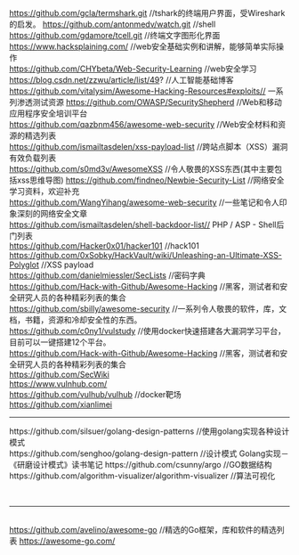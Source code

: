 https://github.com/gcla/termshark.git                 //tshark的终端用户界面，受Wireshark的启发。
https://github.com/antonmedv/watch.git                //shell  
https://github.com/gdamore/tcell.git                  //终端文字图形化界面  
https://www.hacksplaining.com/                        //web安全基础实例和讲解，能够简单实际操作  
https://github.com/CHYbeta/Web-Security-Learning      //web安全学习  
https://blog.csdn.net/zzwu/article/list/49?           //人工智能基础博客  
https://github.com/vitalysim/Awesome-Hacking-Resources#exploits//  一系列渗透测试资源
https://github.com/OWASP/SecurityShepherd            //Web和移动应用程序安全培训平台  
https://github.com/qazbnm456/awesome-web-security    //Web安全材料和资源的精选列表  
https://github.com/ismailtasdelen/xss-payload-list   //跨站点脚本（XSS）漏洞有效负载列表  
https://github.com/s0md3v/AwesomeXSS                 //令人敬畏的XSS东西(其中主要包括xss思维导图)
https://github.com/findneo/Newbie-Security-List      //网络安全学习资料，欢迎补充  
https://github.com/WangYihang/awesome-web-security   //一些笔记和令人印象深刻的网络安全文章  
https://github.com/ismailtasdelen/shell-backdoor-list// PHP / ASP - Shell后门列表  
https://github.com/Hacker0x01/hacker101  //hack101  
https://github.com/0xSobky/HackVault/wiki/Unleashing-an-Ultimate-XSS-Polyglot //XSS payload  
https://github.com/danielmiessler/SecLists  //密码字典  
https://github.com/Hack-with-Github/Awesome-Hacking  //黑客，测试者和安全研究人员的各种精彩列表的集合  
https://github.com/sbilly/awesome-security   //一系列令人敬畏的软件，库，文档，书籍，资源和冷却安全性的东西。  
https://github.com/c0ny1/vulstudy          //使用docker快速搭建各大漏洞学习平台，目前可以一键搭建12个平台。  
https://github.com/Hack-with-Github/Awesome-Hacking     //黑客，测试者和安全研究人员的各种精彩列表的集合  
https://github.com/SecWiki<br/>
https://www.vulnhub.com/    
https://github.com/vulhub/vulhub                //docker靶场   
https://github.com/xianlimei
<hr/>
https://github.com/silsuer/golang-design-patterns    //使用golang实现各种设计模式<br/> 
https://github.com/senghoo/golang-design-pattern     //设计模式 Golang实现－《研磨设计模式》读书笔记  
https://github.com/csunny/argo                       //GO数据结构<br/>
https://github.com/algorithm-visualizer/algorithm-visualizer           //算法可视化

<br><hr><br>
https://github.com/avelino/awesome-go     //精选的Go框架，库和软件的精选列表 https://awesome-go.com/

